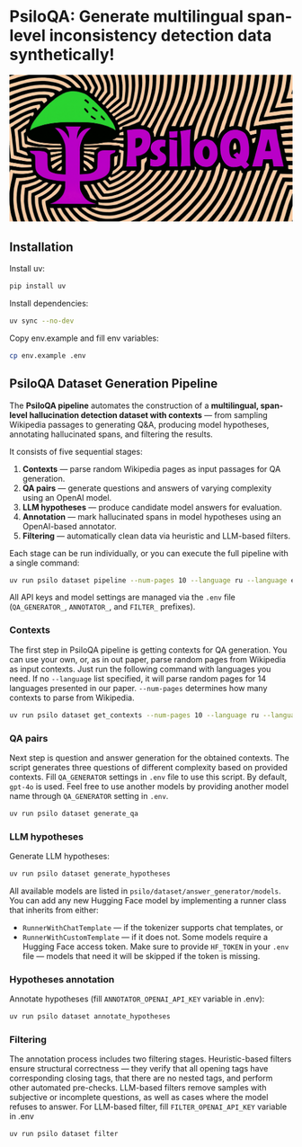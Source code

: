 # PsiloQA: Generate multilingual span-level inconsistency detection data synthetically!
![PsiloQA logo](images/logo.png)

## Installation
Install uv:
```bash
pip install uv
```

Install dependencies:
```bash
uv sync --no-dev
```

Copy env.example and fill env variables:
```bash
cp env.example .env
```

## PsiloQA Dataset Generation Pipeline
The **PsiloQA pipeline** automates the construction of a **multilingual, span-level hallucination detection dataset with contexts** — from sampling Wikipedia passages to generating Q&A, producing model hypotheses, annotating hallucinated spans, and filtering the results.

It consists of five sequential stages:
1. **Contexts** — parse random Wikipedia pages as input passages for QA generation.  
2. **QA pairs** — generate questions and answers of varying complexity using an OpenAI model.  
3. **LLM hypotheses** — produce candidate model answers for evaluation.  
4. **Annotation** — mark hallucinated spans in model hypotheses using an OpenAI-based annotator.  
5. **Filtering** — automatically clean data via heuristic and LLM-based filters.

Each stage can be run individually, or you can execute the full pipeline with a single command:

```bash
uv run psilo dataset pipeline --num-pages 10 --language ru --language en --limit 100
```

All API keys and model settings are managed via the `.env` file (`QA_GENERATOR_`, `ANNOTATOR_`, and `FILTER_` prefixes).

### Contexts
The first step in PsiloQA pipeline is getting contexts for QA generation. You can use your own, or, as in out paper, parse random pages from Wikipedia as input contexts. Just run the following command with languages you need. If no `--language` list specified, it will parse random pages for 14 languages presented in our paper. `--num-pages` determines how many contexts to parse from Wikipedia.
```bash
uv run psilo dataset get_contexts --num-pages 10 --language ru --language en
```

### QA pairs
Next step is question and answer generation for the obtained contexts. The script generates three questions of different complexity based on provided contexts. Fill `QA_GENERATOR` settings in `.env` file to use this script. By default, `gpt-4o` is used. Feel free to use another models by providing another model name through `QA_GENERATOR` setting in `.env`.
```bash
uv run psilo dataset generate_qa
```

### LLM hypotheses
Generate LLM hypotheses:
```bash
uv run psilo dataset generate_hypotheses
```

All available models are listed in `psilo/dataset/answer_generator/models`. You can add any new Hugging Face model by implementing a runner class that inherits from either:
- `RunnerWithChatTemplate` — if the tokenizer supports chat templates, or
- `RunnerWithCustomTemplate` — if it does not.
Some models require a Hugging Face access token. Make sure to provide `HF_TOKEN` in your `.env` file — models that need it will be skipped if the token is missing.

### Hypotheses annotation
Annotate hypotheses (fill `ANNOTATOR_OPENAI_API_KEY` variable in .env):
```bash
uv run psilo dataset annotate_hypotheses
```

### Filtering
The annotation process includes two filtering stages. Heuristic-based filters ensure structural correctness — they verify that all opening tags have corresponding closing tags, that there are no nested tags, and perform other automated pre-checks. LLM-based filters remove samples with subjective or incomplete questions, as well as cases where the model refuses to answer. For LLM-based filter, fill `FILTER_OPENAI_API_KEY` variable in .env
```bash
uv run psilo dataset filter
```

